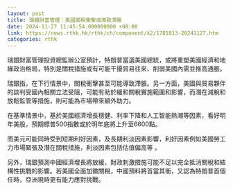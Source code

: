 ```yaml
---
layout: post
title: 瑞銀財富管理：美國關稅衝擊或導致滯脹
date: 2024-11-27 11:45:54.000000000 +08:00
link: https://news.rthk.hk/rthk/ch/component/k2/1781013-20241127.htm
categories: rthk
---
```


瑞銀財富管理投資總監辦公室預計，特朗普當選美國總統，或將重塑美國經濟和地緣政治格局，特別是關稅措施或有可能干擾貿易往來、削弱美國內需並推高通脹。

瑞銀指，在下行情景中，關稅衝擊甚至可能導致滯脹。另一方面，美國與貿易夥伴的談判受國內相關立法受阻，可能有助於緩和關稅實施範圍和影響，而潛在減稅和放鬆監管等措施，則可能為市場帶來額外助力。

在基準情景中，基於美國經濟增長穩健、利率下降和人工智能熱潮等因素，看好明年美股，預期標普500指數或於明年底將上升至6600點。

而美元可能同時受到短期利好因素，及長期利淡因素影響，利好因素例如美國勞工力市場緊張及潛在關稅措施，利淡因素包括估值偏高等 。

另外，瑞銀預測中國經濟增長將放緩，財政刺激措施可能不足以完全抵消關稅和結構性挑戰的影響。若美國全面加徵關稅，中國預料將首當其衝，又認為特朗普首個任時，亞洲現時更有能力應對挑戰。
